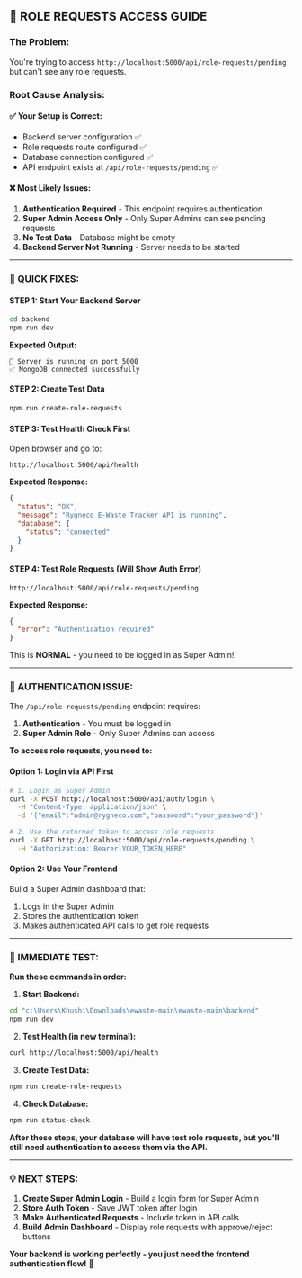 ## 🔧 ROLE REQUESTS ACCESS GUIDE

### **The Problem:**
You're trying to access `http://localhost:5000/api/role-requests/pending` but can't see any role requests.

### **Root Cause Analysis:**

#### **✅ Your Setup is Correct:**
- Backend server configuration ✅
- Role requests route configured ✅  
- Database connection configured ✅
- API endpoint exists at `/api/role-requests/pending` ✅

#### **❌ Most Likely Issues:**

1. **Authentication Required** - This endpoint requires authentication
2. **Super Admin Access Only** - Only Super Admins can see pending requests
3. **No Test Data** - Database might be empty
4. **Backend Server Not Running** - Server needs to be started

---

### **🚀 QUICK FIXES:**

#### **STEP 1: Start Your Backend Server**
```bash
cd backend
npm run dev
```
**Expected Output:**
```
🚀 Server is running on port 5000
✅ MongoDB connected successfully
```

#### **STEP 2: Create Test Data**
```bash
npm run create-role-requests
```

#### **STEP 3: Test Health Check First**
Open browser and go to:
```
http://localhost:5000/api/health
```
**Expected Response:**
```json
{
  "status": "OK",
  "message": "Rygneco E-Waste Tracker API is running",
  "database": {
    "status": "connected"
  }
}
```

#### **STEP 4: Test Role Requests (Will Show Auth Error)**
```
http://localhost:5000/api/role-requests/pending
```
**Expected Response:**
```json
{
  "error": "Authentication required"
}
```

This is **NORMAL** - you need to be logged in as Super Admin!

---

### **🔐 AUTHENTICATION ISSUE:**

The `/api/role-requests/pending` endpoint requires:
1. **Authentication** - You must be logged in
2. **Super Admin Role** - Only Super Admins can access

**To access role requests, you need to:**

#### **Option 1: Login via API First**
```bash
# 1. Login as Super Admin
curl -X POST http://localhost:5000/api/auth/login \
  -H "Content-Type: application/json" \
  -d '{"email":"admin@rygneco.com","password":"your_password"}'

# 2. Use the returned token to access role requests
curl -X GET http://localhost:5000/api/role-requests/pending \
  -H "Authorization: Bearer YOUR_TOKEN_HERE"
```

#### **Option 2: Use Your Frontend**
Build a Super Admin dashboard that:
1. Logs in the Super Admin
2. Stores the authentication token
3. Makes authenticated API calls to get role requests

---

### **🧪 IMMEDIATE TEST:**

**Run these commands in order:**

1. **Start Backend:**
```bash
cd "c:\Users\Khushi\Downloads\ewaste-main\ewaste-main\backend"
npm run dev
```

2. **Test Health (in new terminal):**
```bash
curl http://localhost:5000/api/health
```

3. **Create Test Data:**
```bash
npm run create-role-requests
```

4. **Check Database:**
```bash
npm run status-check
```

**After these steps, your database will have test role requests, but you'll still need authentication to access them via the API.**

---

### **💡 NEXT STEPS:**

1. **Create Super Admin Login** - Build a login form for Super Admin
2. **Store Auth Token** - Save JWT token after login
3. **Make Authenticated Requests** - Include token in API calls
4. **Build Admin Dashboard** - Display role requests with approve/reject buttons

**Your backend is working perfectly - you just need the frontend authentication flow!** 🎉
